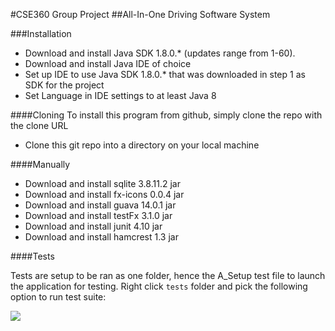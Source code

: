 #CSE360 Group Project
##All-In-One Driving Software System

###Installation
* Download and install Java SDK 1.8.0.* (updates range from 1-60).
* Download and install Java IDE of choice
* Set up IDE to use Java SDK 1.8.0.* that was downloaded in step 1 as SDK for the project
* Set Language in IDE settings to at least Java 8

####Cloning
To install this program from github, simply clone the repo with the clone URL
* Clone this git repo into a directory on your local machine

####Manually
* Download and install sqlite 3.8.11.2 jar
* Download and install fx-icons 0.0.4 jar 
* Download and install guava 14.0.1 jar
* Download and install testFx 3.1.0 jar
* Download and install junit 4.10 jar
* Download and install hamcrest 1.3 jar

####Tests

Tests are setup to be ran as one folder, hence the A_Setup test file to launch the application for testing. Right click `tests` folder and pick the following option to run test suite:

![](http://s11.postimg.org/ighkud9cz/Screen_Shot_2015_12_02_at_10_49_30_PM.png)
